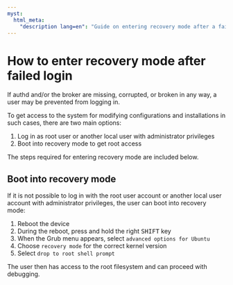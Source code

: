 ```yaml
---
myst:
  html_meta:
    "description lang=en": "Guide on entering recovery mode after a failed login attempt with authd."
---
```


# How to enter recovery mode after failed login

If authd and/or the broker are missing, corrupted, or broken in any way, a user may
be prevented from logging in.

To get access to the system for modifying configurations and installations in
such cases, there are two main options:

1. Log in as root user or another local user with administrator privileges
2. Boot into recovery mode to get root access

The steps required for entering recovery mode are included below.

## Boot into recovery mode

If it is not possible to log in with the root user account or another local
user account with administrator privileges, the user can boot into recovery
mode:

1. Reboot the device
2. During the reboot, press and hold the right <kbd>SHIFT</kbd> key
3. When the Grub menu appears, select `advanced options for Ubuntu`
4. Choose `recovery mode` for the correct kernel version
5. Select `drop to root shell prompt`

The user then has access to the root filesystem and can proceed with debugging.

